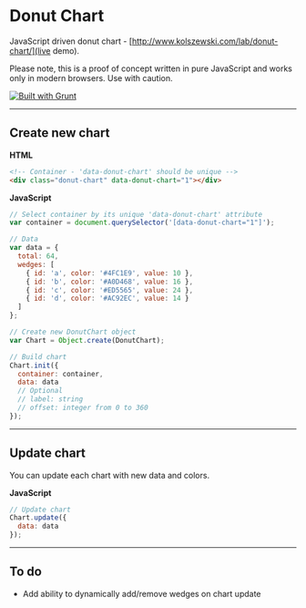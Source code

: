 # Donut Chart
JavaScript driven donut chart - [http://www.kolszewski.com/lab/donut-chart/](live demo).

Please note, this is a proof of concept written in pure JavaScript and works only in modern browsers. Use with caution.

[![Built with Grunt](https://cdn.gruntjs.com/builtwith.png)](http://gruntjs.com/)

---

## Create new chart

**HTML**
```html
<!-- Container - 'data-donut-chart' should be unique -->
<div class="donut-chart" data-donut-chart="1"></div>
```

**JavaScript**
```javascript
// Select container by its unique 'data-donut-chart' attribute
var container = document.querySelector('[data-donut-chart="1"]');

// Data
var data = {
  total: 64,
  wedges: [
    { id: 'a', color: '#4FC1E9', value: 10 },
    { id: 'b', color: '#A0D468', value: 16 },
    { id: 'c', color: '#ED5565', value: 24 },
    { id: 'd', color: '#AC92EC', value: 14 }
  ]
};

// Create new DonutChart object
var Chart = Object.create(DonutChart);

// Build chart
Chart.init({
  container: container,
  data: data
  // Optional
  // label: string
  // offset: integer from 0 to 360
});
```
---

## Update chart
You can update each chart with new data and colors.

**JavaScript**
```javascript
// Update chart
Chart.update({
  data: data
});
```

---

## To do
* Add ability to dynamically add/remove wedges on chart update
